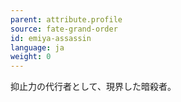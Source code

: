 ```yaml
---
parent: attribute.profile
source: fate-grand-order
id: emiya-assassin
language: ja
weight: 0
---
```


抑止力の代行者として、現界した暗殺者。
